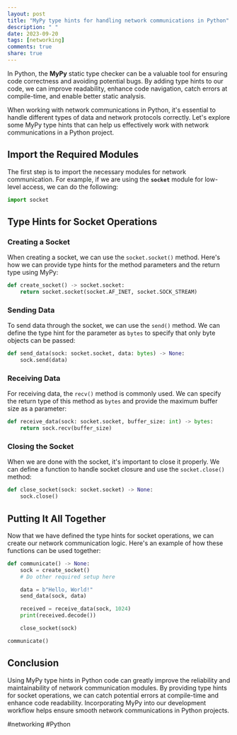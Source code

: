 ```yaml
---
layout: post
title: "MyPy type hints for handling network communications in Python"
description: " "
date: 2023-09-20
tags: [networking]
comments: true
share: true
---
```


In Python, the **MyPy** static type checker can be a valuable tool for ensuring code correctness and avoiding potential bugs. By adding type hints to our code, we can improve readability, enhance code navigation, catch errors at compile-time, and enable better static analysis.

When working with network communications in Python, it's essential to handle different types of data and network protocols correctly. Let's explore some MyPy type hints that can help us effectively work with network communications in a Python project.

## Import the Required Modules

The first step is to import the necessary modules for network communication. For example, if we are using the **`socket`** module for low-level access, we can do the following:

```python
import socket
```

## Type Hints for Socket Operations

### Creating a Socket

When creating a socket, we can use the `socket.socket()` method. Here's how we can provide type hints for the method parameters and the return type using MyPy:

```python
def create_socket() -> socket.socket:
    return socket.socket(socket.AF_INET, socket.SOCK_STREAM)
```

### Sending Data

To send data through the socket, we can use the `send()` method. We can define the type hint for the parameter as `bytes` to specify that only byte objects can be passed:

```python
def send_data(sock: socket.socket, data: bytes) -> None:
    sock.send(data)
```

### Receiving Data

For receiving data, the `recv()` method is commonly used. We can specify the return type of this method as `bytes` and provide the maximum buffer size as a parameter:

```python
def receive_data(sock: socket.socket, buffer_size: int) -> bytes:
    return sock.recv(buffer_size)
```

### Closing the Socket

When we are done with the socket, it's important to close it properly. We can define a function to handle socket closure and use the `socket.close()` method:

```python
def close_socket(sock: socket.socket) -> None:
    sock.close()
```

## Putting It All Together

Now that we have defined the type hints for socket operations, we can create our network communication logic. Here's an example of how these functions can be used together:

```python
def communicate() -> None:
    sock = create_socket()
    # Do other required setup here

    data = b"Hello, World!"
    send_data(sock, data)

    received = receive_data(sock, 1024)
    print(received.decode())

    close_socket(sock)

communicate()
```

## Conclusion

Using MyPy type hints in Python code can greatly improve the reliability and maintainability of network communication modules. By providing type hints for socket operations, we can catch potential errors at compile-time and enhance code readability. Incorporating MyPy into our development workflow helps ensure smooth network communications in Python projects.

#networking #Python